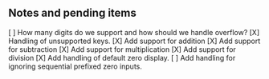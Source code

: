 ﻿## Notes and pending items

[ ] How many digits do we support and how should we handle overflow? 
[X] Handling of unsupported keys.
[X] Add support for addition
[X] Add support for subtraction
[X] Add support for multiplication
[X] Add support for division
[X] Add handling of default zero display.
[ ] Add handling for ignoring sequential prefixed zero inputs.

